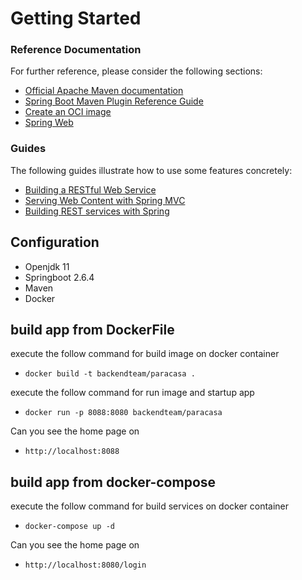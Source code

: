 # Getting Started

### Reference Documentation
For further reference, please consider the following sections:

* [Official Apache Maven documentation](https://maven.apache.org/guides/index.html)
* [Spring Boot Maven Plugin Reference Guide](https://docs.spring.io/spring-boot/docs/2.5.10/maven-plugin/reference/html/)
* [Create an OCI image](https://docs.spring.io/spring-boot/docs/2.5.10/maven-plugin/reference/html/#build-image)
* [Spring Web](https://docs.spring.io/spring-boot/docs/2.5.10/reference/htmlsingle/#boot-features-developing-web-applications)

### Guides
The following guides illustrate how to use some features concretely:

* [Building a RESTful Web Service](https://spring.io/guides/gs/rest-service/)
* [Serving Web Content with Spring MVC](https://spring.io/guides/gs/serving-web-content/)
* [Building REST services with Spring](https://spring.io/guides/tutorials/bookmarks/)

## Configuration
* Openjdk 11
* Springboot 2.6.4
* Maven
* Docker

## build app from DockerFile
execute the follow command for build image on docker container
* `docker build -t backendteam/paracasa .` 

execute the follow command for run image and startup app
* `docker run -p 8088:8080 backendteam/paracasa`

Can you see the home page on
* ``http://localhost:8088``

## build app from docker-compose
execute the follow command for build services on docker container
* ``docker-compose up -d``

Can you see the home page on
* ``http://localhost:8080/login``


